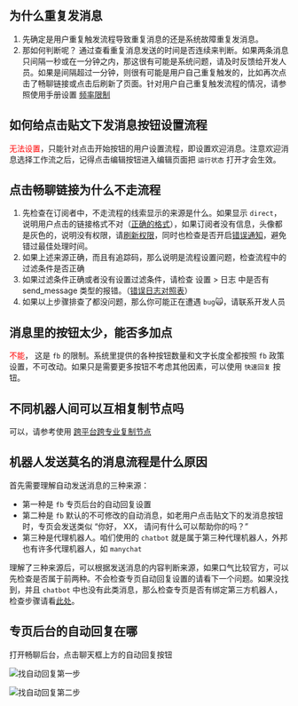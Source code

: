 ## 为什么重复发消息

1. 先确定是用户重复触发流程导致重复消息的还是系统故障重复发消息。
2. 那如何判断呢？
    通过查看重复消息发送的时间是否连续来判断。如果两条消息只间隔一秒或在一分钟之内，那这很有可能是系统问题，请及时反馈给开发人员。如果是间隔超过一分钟，则很有可能是用户自己重复触发的，比如再次点击了畅聊链接或点击后刷新了页面。针对用户自己重复触发流程的情况，请参照使用手册设置 [频率限制](https://docs.google.com/document/d/16OgOYGL2u-8wV9VGScvGph4LTSDDi35IzPUvJSYHWpM/edit#bookmark=id.p250h7138b5b)

## 如何给点击贴文下发消息按钮设置流程

<span style="color:red" >无法设置</span>，只能针对点击开始按钮的用户设置流程，即设置欢迎消息。注意欢迎消息选择工作流之后，记得点击编辑按钮进入编辑页面把 `运行状态` 打开才会生效。

## 点击畅聊链接为什么不走流程

1. 先检查在订阅者中，不走流程的线索显示的来源是什么。如果显示 `direct`，说明用户点击的链接格式不对（[正确的格式](https://docs.google.com/document/d/16OgOYGL2u-8wV9VGScvGph4LTSDDi35IzPUvJSYHWpM/edit#bookmark=id.rmzfv081n919)），如果订阅者没有信息，头像都是灰色的，说明没有权限，请[刷新权限](./auth#如何刷新权限)，同时也检查是否开启[错误通知](https://docs.google.com/document/d/16OgOYGL2u-8wV9VGScvGph4LTSDDi35IzPUvJSYHWpM/edit#heading=h.t7x9ay52gp0g)，避免错过最佳处理时间。
2. 如果上述来源正确，而且有追踪码，那么说明是流程设置问题，检查流程中的过滤条件是否正确
3. 如果过滤条件正确或者没有设置过滤条件，请检查 设置 > 日志 中是否有 send_message 类型的报错。（[错误日志对照表](./ERROR.md)）
4. 如果以上步骤排查了都没问题，那么你可能正在遭遇 `bug`🙀，请联系开发人员

## 消息里的按钮太少，能否多加点

<span style="color:red" >不能</span>， 这是 `fb` 的限制。系统里提供的各种按钮数量和文字长度全都按照 `fb` 政策设置，不可改动。如果只是需要更多按钮不考虑其他因素，可以使用 `快速回复` 按钮。

## 不同机器人间可以互相复制节点吗

可以，请参考使用 [跨平台跨专业复制节点](https://docs.google.com/document/d/16OgOYGL2u-8wV9VGScvGph4LTSDDi35IzPUvJSYHWpM/edit#bookmark=id.oa4olstt7id4)

## 机器人发送莫名的消息流程是什么原因

首先需要理解自动发送消息的三种来源：
* 第一种是 `fb` 专页后台的自动回复设置 
* 第二种是 `fb` 默认的不可修改的自动消息，如老用户点击贴文下的发消息按钮时，专页会发送类似 “你好， XX， 请问有什么可以帮助你的吗？”
* 第三种是代理机器人。咱们使用的 `chatbot` 就是属于第三种代理机器人，外邦也有许多代理机器人，如 `manychat`

理解了三种来源后，可以根据发送消息的内容判断来源，如果口气比较官方，可以先检查是否属于前两种。不会检查专页自动回复设置的请看下一个问题。如果没找到，并且 `chatbot` 中也没有此类消息，那么检查专页是否有绑定第三方机器人，检查步骤请看[此处](./other#如何查看专页是否绑定第三方机器人)。

## 专页后台的自动回复在哪

打开畅聊后台，点击聊天框上方的自动回复按钮

![找自动回复第一步](/imgs/autoResp1.png)

![找自动回复第二步](/imgs/autoResp2.png) 


